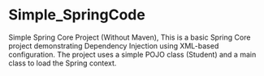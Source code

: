 # Simple_SpringCode
Simple Spring Core Project (Without Maven),
This is a basic Spring Core project demonstrating Dependency Injection using XML-based configuration. 
The project uses a simple POJO class (Student) and a main class to load the Spring context.
